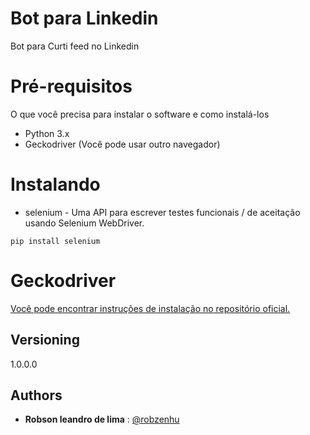 # Bot para Linkedin

Bot para Curti feed no Linkedin

# Pré-requisitos

O que você precisa para instalar o software e como instalá-los

- Python 3.x
- Geckodriver (Você pode usar outro navegador)

# Instalando 

- selenium - Uma API para escrever testes funcionais / de aceitação usando Selenium WebDriver.

```
pip install selenium 
```

# Geckodriver

[Você pode encontrar instruções de instalação no repositório oficial.](https://github.com/mozilla/geckodriver/releases)


## Versioning
 
1.0.0.0
 
 
## Authors
 
* **Robson leandro de lima** : [@robzenhu](https://github.com/robzenhu)
